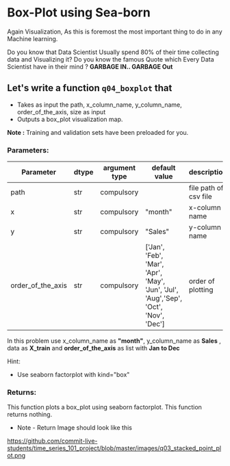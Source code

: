 # Box-Plot using Sea-born

Again Visualization, As this is foremost the most important thing to do in any Machine learning.

Do you know that Data Scientist Usually spend 80% of their time collecting data and Visualizing it?
Do you know the famous Quote which Every Data Scientist have in their mind ? **GARBAGE IN.. GARBAGE Out**


## Let's write a function `q04_boxplot` that
* Takes as input the path, x_column_name, y_column_name, order_of_the_axis, size as input
* Outputs a box_plot visualization map.


**Note :** Training and validation sets have been preloaded for you.


### Parameters:
| Parameter | dtype | argument type | default value | description |
| --- | --- | --- | --- | --- |
| path | str | compulsory |  | file path of csv file |
| x | str | compulsory | "month" | x-column name |
| y | str | compulsory | "Sales" | y-column name |
| order_of_the_axis | str | compulsory | ['Jan', 'Feb', 'Mar', 'Apr', 'May', 'Jun', 'Jul', 'Aug','Sep', 'Oct', 'Nov', 'Dec'] | order of plotting |





In this problem use x_column_name as **"month"**, y_column_name as **Sales** , data as **X_train** and **order_of_the_axis** as list with **Jan to Dec**  


Hint:
- Use seaborn factorplot with kind="box"

### Returns:

This function plots a box_plot using seaborn factorplot. This function returns nothing.

* Note -
Return Image should look like this

https://github.com/commit-live-students/time_series_101_project/blob/master/images/q03_stacked_point_plot.png
